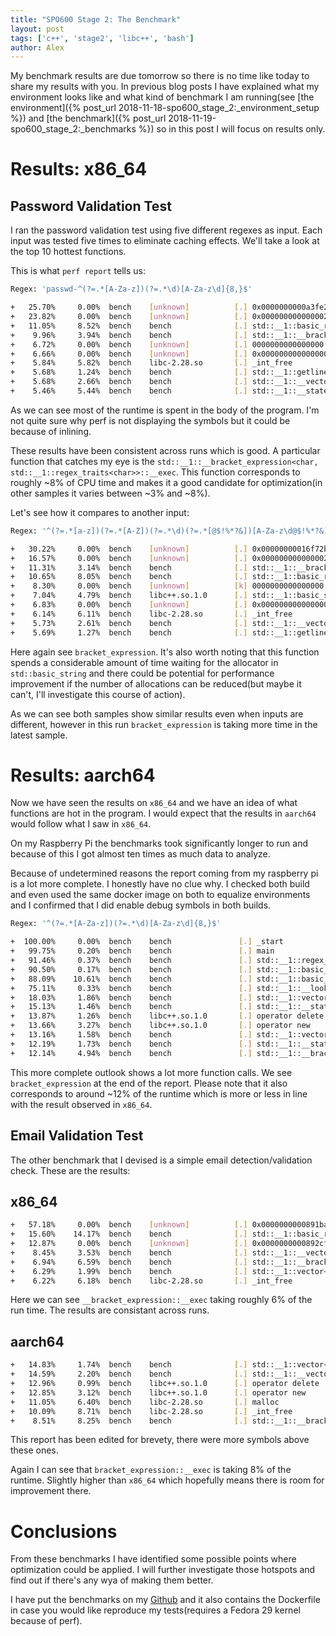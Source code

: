 ```yaml
---
title: "SPO600 Stage 2: The Benchmark"
layout: post
tags: ['c++', 'stage2', 'libc++', 'bash']
author: Alex
---
```


My benchmark results are due tomorrow so there is no time like
today to share my results with you. In previous blog posts I have
explained what my environment looks like and what kind of benchmark
I am running(see [the environment]({% post_url 2018-11-18-spo600_stage_2:_environment_setup %})
and [the benchmark]({% post_url 2018-11-19-spo600_stage_2:_benchmarks %}) so in this post
I will focus on results only.

# Results: x86\_64

## Password Validation Test

I ran the password validation test using five different regexes as input.
Each input was tested five times to eliminate caching effects. We'll take 
a look at the top 10 hottest functions.

This is what `perf report` tells us:

```bash
Regex: 'passwd-^(?=.*[A-Za-z])(?=.*\d)[A-Za-z\d]{8,}$'

+   25.70%     0.00%  bench    [unknown]          [.] 0x0000000000a3fe20
+   23.82%     0.00%  bench    [unknown]          [.] 0x0000000000000021
+   11.05%     8.52%  bench    bench              [.] std::__1::basic_regex<char, std::__1::regex_traits<char> >::__match_at_start_ecma<std::__1::allocator<std::__1
+    9.96%     3.94%  bench    bench              [.] std::__1::__bracket_expression<char, std::__1::regex_traits<char> >::__exec
+    6.72%     0.00%  bench    [unknown]          [.] 0000000000000000
+    6.66%     0.00%  bench    [unknown]          [.] 0x0000000000000001
+    5.84%     5.82%  bench    libc-2.28.so       [.] _int_free
+    5.68%     1.24%  bench    bench              [.] std::__1::getline<char, std::__1::char_traits<char>, std::__1::allocator<char> >
+    5.68%     2.66%  bench    bench              [.] std::__1::__vector_base<std::__1::pair<unsigned long, char const*>, std::__1::allocator<std::__1::pair<unsigne
+    5.46%     5.44%  bench    bench              [.] std::__1::__state<char>::__state
```

As we can see most of the runtime is spent in the body of the program.
I'm not quite sure why perf is not displaying the symbols but it could
be because of inlining.

These results have been consistent across runs which is good.
A particular function that catches my eye is the `std::__1::__bracket_expression<char, std::__1::regex_traits<char>>::__exec`.
This function corresponds to roughly ~8% of CPU time and makes it a good candidate
for optimization(in other samples it varies between ~3% and ~8%).

Let's see how it compares to another input:

```bash
Regex: '^(?=.*[a-z])(?=.*[A-Z])(?=.*\d)(?=.*[@$!%*?&])[A-Za-z\d@$!%*?&]{8,}$'

+   30.22%     0.00%  bench    [unknown]          [.] 0x00000000016f72b0                                                                                           ◆
+   16.57%     0.00%  bench    [unknown]          [.] 0x0000000000000021                                                                                           ▒
+   11.31%     3.14%  bench    bench              [.] std::__1::__bracket_expression<char, std::__1::regex_traits<char> >::__exec                                  ▒
+   10.65%     8.05%  bench    bench              [.] std::__1::basic_regex<char, std::__1::regex_traits<char> >::__match_at_start_ecma<std::__1::allocator<std::__▒
+    8.30%     0.00%  bench    [unknown]          [k] 0000000000000000                                                                                             ▒
+    7.04%     4.79%  bench    libc++.so.1.0      [.] std::__1::basic_string<char, std::__1::char_traits<char>, std::__1::allocator<char> >::__init                ▒
+    6.83%     0.00%  bench    [unknown]          [.] 0x0000000000000001                                                                                           ▒
+    6.14%     6.11%  bench    libc-2.28.so       [.] _int_free                                                                                                    ▒
+    5.73%     2.61%  bench    bench              [.] std::__1::__vector_base<std::__1::pair<unsigned long, char const*>, std::__1::allocator<std::__1::pair<unsign▒
+    5.69%     1.27%  bench    bench              [.] std::__1::getline<char, std::__1::char_traits<char>, std::__1::allocator<char> >
```

Here again see `bracket_expression`. It's also worth noting that this function spends a considerable
amount of time waiting for the allocator in `std::basic_string` and there could be potential for performance
improvement if the number of allocations can be reduced(but maybe it can't, I'll investigate this course of action).

As we can see both samples show similar results even when inputs are different, however in this run `bracket_expression`
is taking more time in the latest sample.

# Results: aarch64

Now we have seen the results on `x86_64` and we have an idea of what functions are hot
in the program. I would expect that the results in `aarch64` would follow what I saw in
`x86_64`.

On my Raspberry Pi the benchmarks took significantly longer to run and because of this
I got almost ten times as much data to analyze.

Because of undetermined reasons the report coming from my raspberry pi is a lot more complete.
I honestly have no clue why. I checked both build and even used the same docker image on both
to equalize environments and I confirmed that I did enable debug symbols in both builds.

```bash
Regex: '^(?=.*[A-Za-z])(?=.*\d)[A-Za-z\d]{8,}$'

+  100.00%     0.00%  bench    bench               [.] _start                                                                                                               ◆+  100.00%     0.00%  bench    libc-2.28.so        [.] __libc_start_main                                                                                                    ▒
+   99.75%     0.20%  bench    bench               [.] main                                                                                                                 ▒
+   91.46%     0.37%  bench    bench               [.] std::__1::regex_match<std::__1::__wrap_iter<char const*>, std::__1::allocator<std::__1::sub_match<std::__1::__wrap_it▒
+   90.50%     0.17%  bench    bench               [.] std::__1::basic_regex<char, std::__1::regex_traits<char> >::__search<std::__1::allocator<std::__1::sub_match<char con▒
+   88.09%    10.61%  bench    bench               [.] std::__1::basic_regex<char, std::__1::regex_traits<char> >::__match_at_start_ecma<std::__1::allocator<std::__1::sub_m▒
+   75.11%     0.33%  bench    bench               [.] std::__1::__lookahead<char, std::__1::regex_traits<char> >::__exec                                                   ▒
+   18.03%     1.86%  bench    bench               [.] std::__1::vector<std::__1::__state<char>, std::__1::allocator<std::__1::__state<char> > >::__push_back_slow_path<std:▒
+   15.13%     1.46%  bench    bench               [.] std::__1::__state<char>::__state                                                                                     ▒
+   13.87%     1.26%  bench    libc++.so.1.0       [.] operator delete                                                                                                      ▒
+   13.66%     3.27%  bench    libc++.so.1.0       [.] operator new                                                                                                         ▒
+   13.16%     1.58%  bench    bench               [.] std::__1::vector<std::__1::pair<unsigned long, char const*>, std::__1::allocator<std::__1::pair<unsigned long, char c▒
+   12.19%     1.73%  bench    bench               [.] std::__1::__state<char>::~__state                                                                                    ▒
+   12.14%     4.94%  bench    bench               [.] std::__1::__bracket_expression<char, std::__1::regex_traits<char> >::__exec                                          ▒
```

This more complete outlook shows a lot more function calls. We see `bracket_expression` at the end of the report.
Please note that it also corresponds to around ~12% of the runtime which is more or less in line with the result
observed in `x86_64`.

## Email Validation Test

The other benchmark that I devised is a simple email detection/validation check.
These are the results:

## x86\_64


```bash
+   57.18%     0.00%  bench    [unknown]          [.] 0x0000000000891ba0                                                                                                    
+   15.60%    14.17%  bench    bench              [.] std::__1::basic_regex<char, std::__1::regex_traits<char> >::__match_at_start_ecma<std::__1::allocator<std::__1::sub_ma
+   12.87%     0.00%  bench    [unknown]          [.] 0x0000000000892cf0                                                                                                    
+    8.45%     3.53%  bench    bench              [.] std::__1::__vector_base<std::__1::pair<unsigned long, char const*>, std::__1::allocator<std::__1::pair<unsigned long,
+    6.94%     6.59%  bench    bench              [.] std::__1::__bracket_expression<char, std::__1::regex_traits<char> >::__exec                                         
+    6.29%     1.99%  bench    bench              [.] std::__1::vector<std::__1::pair<unsigned long, char const*>, std::__1::allocator<std::__1::pair<unsigned long, char co
+    6.22%     6.18%  bench    libc-2.28.so       [.] _int_free
```
Here we can see `__bracket_expression::__exec` taking roughly 6% of the run time. The results are consistant across runs.

## aarch64

```bash
+   14.83%     1.74%  bench    bench              [.] std::__1::vector<std::__1::pair<unsigned long, char const*>, std::__1::allocator<std::__1::pair<unsigned long, char co▒
+   14.59%     2.20%  bench    bench              [.] std::__1::__vector_base<std::__1::pair<unsigned long, char const*>, std::__1::allocator<std::__1::pair<unsigned long, ▒
+   12.96%     0.99%  bench    libc++.so.1.0      [.] operator delete                                                                                                       ▒
+   12.85%     3.12%  bench    libc++.so.1.0      [.] operator new                                                                                                          ▒
+   11.05%     6.40%  bench    libc-2.28.so       [.] malloc                                                                                                                ▒
+   10.09%     8.71%  bench    libc-2.28.so       [.] _int_free                                                                                                             ▒
+    8.51%     8.25%  bench    bench              [.] std::__1::__bracket_expression<char, std::__1::regex_traits<char> >::__exec
```
This report has been edited for brevety, there were more symbols above these ones.

Again I can see that `bracket_expression::__exec` is taking 8% of the runtime. Slightly higher than `x86_64` which hopefully means there is room for improvement there.


# Conclusions

From these benchmarks I have identified some possible points where optimization could be applied.
I will further investigate those hotspots and find out if there's any wya of making them better.

I have put the benchmarks on my [Github](https://github.com/e4lejandr0/libcxx-benchmarks) and it also contains the Dockerfile in case you would like
reproduce my tests(requires a Fedora 29 kernel because of perf).

